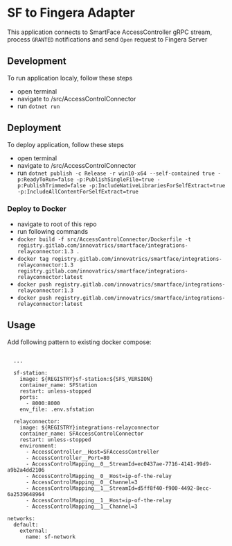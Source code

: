 # SF to Fingera Adapter
This application connects to SmartFace AccessController gRPC stream, process `GRANTED` notifications and send `Open` request to Fingera Server

## Development
To run application localy, follow these steps
 - open terminal
 - navigate to /src/AccessControlConnector
 - run `dotnet run`

 ## Deployment
 To deploy application, follow these steps
 - open terminal
 - navigate to /src/AccessControlConnector
 - run `dotnet publish -c Release -r win10-x64 --self-contained true -p:ReadyToRun=false -p:PublishSingleFile=true -p:PublishTrimmed=false -p:IncludeNativeLibrariesForSelfExtract=true -p:IncludeAllContentForSelfExtract=true`

### Deploy to Docker
- navigate to root of this repo
- run following commands
 - `docker build -f src/AccessControlConnector/Dockerfile -t registry.gitlab.com/innovatrics/smartface/integrations-relayconnector:1.3 .`
 - `docker tag registry.gitlab.com/innovatrics/smartface/integrations-relayconnector:1.3 registry.gitlab.com/innovatrics/smartface/integrations-relayconnector:latest`
 - `docker push registry.gitlab.com/innovatrics/smartface/integrations-relayconnector:1.3`
 - `docker push registry.gitlab.com/innovatrics/smartface/integrations-relayconnector:latest`

## Usage
Add following pattern to existing docker compose:

```
      
  ...

  sf-station:
    image: ${REGISTRY}sf-station:${SFS_VERSION}
    container_name: SFStation
    restart: unless-stopped
    ports:
      - 8000:8000
    env_file: .env.sfstation

  relayconnector:
    image: ${REGISTRY}integrations-relayconnector
    container_name: SFAccessControlConnector
    restart: unless-stopped
    environment:
      - AccessController__Host=SFAccessController
      - AccessController__Port=80
      - AccessControlMapping__0__StreamId=ec0437ae-7716-4141-99d9-a9b2a4dd2106
      - AccessControlMapping__0__Host=ip-of-the-relay
      - AccessControlMapping__0__Channel=3
      - AccessControlMapping__1__StreamId=d5ff8f40-f900-4492-8ecc-6a2539648964
      - AccessControlMapping__1__Host=ip-of-the-relay
      - AccessControlMapping__1__Channel=3

networks:
  default:
    external:
      name: sf-network

```